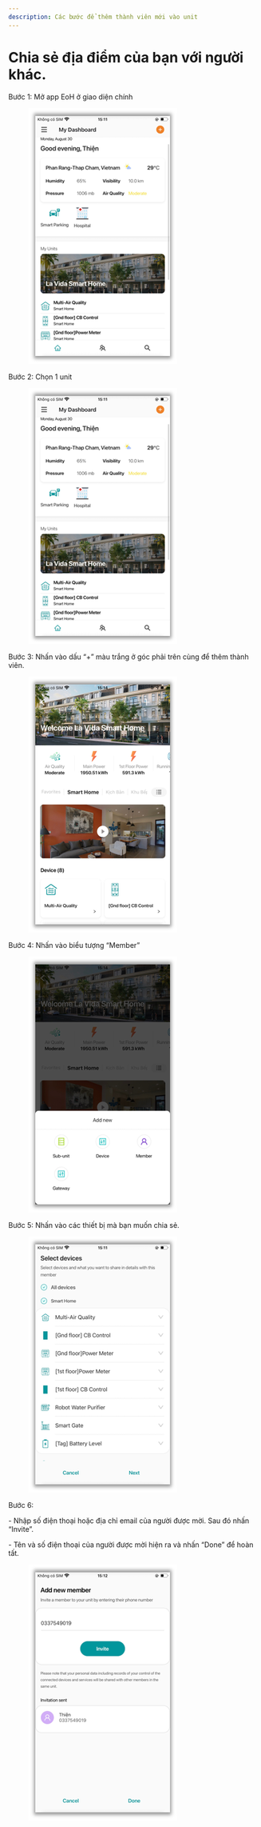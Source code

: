```yaml
---
description: Các bước để thêm thành viên mới vào unit
---
```


# Chia sẻ địa điểm của bạn với người khác.

Bước 1: Mở app EoH ở giao diện chính

<figure><img src="../../.gitbook/assets/image (399).png" alt=""><figcaption></figcaption></figure>

Bước 2: Chọn 1 unit

<figure><img src="../../.gitbook/assets/image (400).png" alt=""><figcaption></figcaption></figure>

Bước 3: Nhấn vào dấu “+” màu trắng ở góc phải trên cùng để thêm thành viên.&#x20;

<figure><img src="../../.gitbook/assets/image (402).png" alt=""><figcaption></figcaption></figure>

&#x20;Bước 4: Nhấn vào biểu tượng “Member”

<figure><img src="../../.gitbook/assets/image (403).png" alt=""><figcaption></figcaption></figure>

&#x20;Bước 5: Nhấn vào các thiết bị mà bạn muốn chia sẻ.

<figure><img src="../../.gitbook/assets/image (404).png" alt=""><figcaption></figcaption></figure>

&#x20;Bước 6:

\- Nhập số điện thoại hoặc địa chỉ email của người được mời. Sau đó nhấn “Invite”.

\- Tên và số điện thoại của người được mời hiện ra và nhấn “Done” để hoàn tất.

<figure><img src="../../.gitbook/assets/image (405).png" alt=""><figcaption></figcaption></figure>

&#x20;
